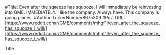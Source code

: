 #Title: Even after the squeeze has squooze, I will immediately be reinvesting into GME. IMMEDIATELY. I like the company. Always have. This company is going places.
#Author: LurkerNumber8675309
#Post URL: [https://www.reddit.com/r/GME/comments/mhgf1l/even_after_the_squeeze_has_squooze_i_will/](https://www.reddit.com/r/GME/comments/mhgf1l/even_after_the_squeeze_has_squooze_i_will/)


Title